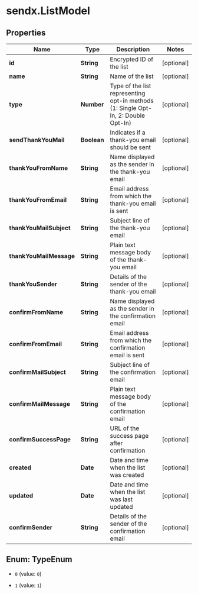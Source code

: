 # sendx.ListModel

## Properties

Name | Type | Description | Notes
------------ | ------------- | ------------- | -------------
**id** | **String** | Encrypted ID of the list | [optional] 
**name** | **String** | Name of the list | [optional] 
**type** | **Number** | Type of the list representing opt-in methods (1: Single Opt-In, 2: Double Opt-In) | [optional] 
**sendThankYouMail** | **Boolean** | Indicates if a thank-you email should be sent | [optional] 
**thankYouFromName** | **String** | Name displayed as the sender in the thank-you email | [optional] 
**thankYouFromEmail** | **String** | Email address from which the thank-you email is sent | [optional] 
**thankYouMailSubject** | **String** | Subject line of the thank-you email | [optional] 
**thankYouMailMessage** | **String** | Plain text message body of the thank-you email | [optional] 
**thankYouSender** | **String** | Details of the sender of the thank-you email | [optional] 
**confirmFromName** | **String** | Name displayed as the sender in the confirmation email | [optional] 
**confirmFromEmail** | **String** | Email address from which the confirmation email is sent | [optional] 
**confirmMailSubject** | **String** | Subject line of the confirmation email | [optional] 
**confirmMailMessage** | **String** | Plain text message body of the confirmation email | [optional] 
**confirmSuccessPage** | **String** | URL of the success page after confirmation | [optional] 
**created** | **Date** | Date and time when the list was created | [optional] 
**updated** | **Date** | Date and time when the list was last updated | [optional] 
**confirmSender** | **String** | Details of the sender of the confirmation email | [optional] 



## Enum: TypeEnum


* `0` (value: `0`)

* `1` (value: `1`)





